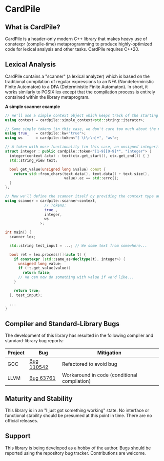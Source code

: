 # CardPile

## What is CardPile?

CardPile is a header-only modern C++ library that makes heavy use of constexpr (compile-time) metaprogramming to produce highly-optimized code for lexical analysis and other tasks. CardPile requires C++20.

## Lexical Analysis

CardPile contains a "scanner" (a lexical analyzer) which is based on the traditional compilation of regular expressions to an NFA (Nondeterministic Finite Automaton) to a DFA (Deterministic Finite Automaton). In short, it works similarly to POSIX lex except that the compilation process is entirely contained within the library metaprogram.

**A simple scanner example**
```cpp
// We'll use a simple context object which keeps track of the starting and ending iterators of each token.
using context = cardpile::simple_context<std::string::iterator>;

// Some simple tokens (in this case, we don't care too much about the matched text itself).
using true_   = cardpile::kw<"true">;
using ws      = cardpile::token<"[ \t\r\n]+", "ws">;

// A token with more functionality (in this case, an unsigned integer).
struct integer : public cardpile::token<"[1-9][0-9]*", "integer"> {
  integer(context &ctx) : text(ctx.get_start(), ctx.get_end()) { }
  std::string_view text;

  bool get_value(unsigned long &value) const {
    return std::from_chars(text.data(), text.data() + text.size(),
                           value).ec == std::errc{};
  }
};

// Now we'll define the scanner itself by providing the context type and the list of tokens.
using scanner = cardpile::scanner<context,
                  // Tokens:
                  true_,
                  integer,
                  ws
                >;

int main() {
  scanner lex;

  std::string test_input = ...; // We some text from somewhere...

  bool ret = lex.process([](auto t) {
    if constexpr (std::same_as<decltype(t), integer>) {
      unsigned long value;
      if (!t.get_value(value))
        return false;
      // We can now do something with value if we'd like...
    }

    return true;
  }, test_input);

  ...
}

```

## Compiler and Standard-Library Bugs

The development of this library has resulted in the following compiler and standard-library bug reports:

| Project | Bug | Mitigation |
| --- | --- | --- |
| GCC | [Bug 110542](https://gcc.gnu.org/bugzilla/show_bug.cgi?id=110542) | Refactored to avoid bug |
| LLVM | [Bug 63761](https://github.com/llvm/llvm-project/issues/63761) | Workaround in code (conditional compilation) |

## Maturity and Stability

This library is in an "I just got something working" state. No interface or functional stability should be presumed at this point in time. There are no official releases.

## Support

This library is being developed as a hobby of the author. Bugs should be reported using the repository bug tracker. Contributions are welcome.
